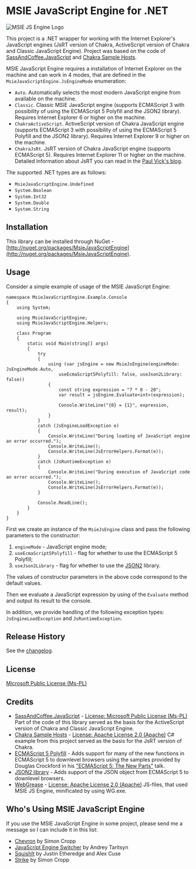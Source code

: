 MSIE JavaScript Engine for .NET
===============================

![MSIE JS Engine Logo](http://i.imgur.com/T3K5q.png)

This project is a .NET wrapper for working with the Internet Explorer's JavaScript engines (JsRT version of Chakra, ActiveScript version of Chakra and Classic JavaScript Engine). 
Project was based on the code of [SassAndCoffee.JavaScript](http://github.com/paulcbetts/SassAndCoffee) and [Chakra Sample Hosts](http://github.com/panopticoncentral/chakra-host).

MSIE JavaScript Engine requires a installation of Internet Explorer on the machine and can work in 4 modes, that are defined in the `MsieJavaScriptEngine.JsEngineMode` enumeration:

 * `Auto`. Automatically selects the most modern JavaScript engine from available on the machine.
 * `Classic`. Classic MSIE JavaScript engine (supports ECMAScript 3 with possibility of using the ECMAScript 5 Polyfill and the JSON2 library). Requires Internet Explorer 6 or higher on the machine.
 * `ChakraActiveScript`. ActiveScript version of Chakra JavaScript engine (supports ECMAScript 3 with possibility of using the ECMAScript 5 Polyfill and the JSON2 library). Requires Internet Explorer 9 or higher on the machine.
 * `ChakraJsRt`. JsRT version of Chakra JavaScript engine (supports ECMAScript 5). Requires Internet Explorer 11 or higher on the machine. Detailed information about JsRT you can read in the [Paul Vick's blog](http://www.panopticoncentral.net/category/javascript/).

The supported .NET types are as follows:

 * `MsieJavaScriptEngine.Undefined`
 * `System.Boolean`
 * `System.Int32`
 * `System.Double`
 * `System.String`

## Installation
This library can be installed through NuGet - [http://nuget.org/packages/MsieJavaScriptEngine](http://nuget.org/packages/MsieJavaScriptEngine).

## Usage
Consider a simple example of usage of the MSIE JavaScript Engine:

	namespace MsieJavaScriptEngine.Example.Console
	{
		using System;

		using MsieJavaScriptEngine;
		using MsieJavaScriptEngine.Helpers;

		class Program
		{
			static void Main(string[] args)
			{
				try
				{
					using (var jsEngine = new MsieJsEngine(engineMode: JsEngineMode.Auto, 
						useEcmaScript5Polyfill: false, useJson2Library: false))
					{
						const string expression = "7 * 8 - 20";
						var result = jsEngine.Evaluate<int>(expression);

						Console.WriteLine("{0} = {1}", expression, result);
					}
				}
				catch (JsEngineLoadException e)
				{
					Console.WriteLine("During loading of JavaScript engine an error occurred.");
					Console.WriteLine();
					Console.WriteLine(JsErrorHelpers.Format(e));
				}
				catch (JsRuntimeException e)
				{
					Console.WriteLine("During execution of JavaScript code an error occurred.");
					Console.WriteLine();
					Console.WriteLine(JsErrorHelpers.Format(e));
				}

				Console.ReadLine();
			}
		}
	}

First we create an instance of the `MsieJsEngine` class and pass the following parameters to the constructor:

 1. `engineMode` - JavaScript engine mode;
 2. `useEcmaScript5Polyfill` - flag for whether to use the ECMAScript 5 Polyfill;
 3. `useJson2Library` - flag for whether to use the [JSON2](http://github.com/douglascrockford/JSON-js) library.

The values of constructor parameters in the above code correspond to the default values.

Then we evaluate a JavaScript expression by using of the `Evaluate` method and output its result to the console.

In addition, we provide handling of the following exception types: `JsEngineLoadException` and `JsRuntimeException`.

## Release History
See the [changelog](CHANGELOG.md).

## License
[Microsoft Public License (Ms-PL)](http://github.com/Taritsyn/MsieJavaScriptEngine/blob/master/LICENSE.md)

## Credits
 * [SassAndCoffee.JavaScript](http://github.com/xpaulbettsx/SassAndCoffee) - [License: Microsoft Public License (Ms-PL)](http://github.com/paulcbetts/SassAndCoffee/blob/master/COPYING) Part of the code of this library served as the basis for the ActiveScript version of Chakra and Classic JavaScript Engine.
 * [Chakra Sample Hosts](http://github.com/panopticoncentral/chakra-host) - [License: Apache License 2.0 (Apache)](http://github.com/panopticoncentral/chakra-host/blob/master/LICENSE) C# example from this project served as the basis for the JsRT version of Chakra.
 * [ECMAScript 5 Polyfill](http://nuget.org/packages/ES5) - Adds support for many of the new functions in ECMAScript 5 to downlevel browsers using the samples provided by Douglas Crockford in his ["ECMAScript 5: The New Parts"](http://channel9.msdn.com/Events/MIX/MIX11/EXT13) talk.
 * [JSON2 library](http://github.com/douglascrockford/JSON-js) - Adds support of the JSON object from ECMAScript 5 to downlevel browsers.
 * [WebGrease](http://webgrease.codeplex.com/) - [License: Apache License 2.0 (Apache)](http://webgrease.codeplex.com/license) JS-files, that used MSIE JS Engine, minificated by using WG.exe.

## Who's Using MSIE JavaScript Engine
If you use the MSIE JavaScript Engine in some project, please send me a message so I can include it in this list:

 * [Chevron](http://github.com/SimonCropp/Chevron) by Simon Cropp
 * [JavaScript Engine Switcher](http://github.com/Taritsyn/JavaScriptEngineSwitcher) by Andrey Taritsyn
 * [SquishIt](http://github.com/jetheredge/SquishIt) by Justin Etheredge and Alex Cuse
 * [Strike](http://github.com/SimonCropp/Strike) by Simon Cropp
